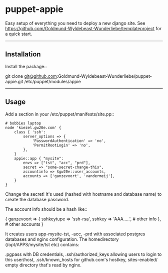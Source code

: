 puppet-appie
============

Easy setup of everything you need to deploy a new django site.
See https://github.com/Goldmund-Wyldebeast-Wunderliebe/templateproject for a quick start.

------------
Installation
------------

Install the package::

  git clone git@github.com:Goldmund-Wyldebeast-Wunderliebe/puppet-appie.git /etc/puppet/modules/appie

-----
Usage
-----

Add a section in your /etc/puppet/manifests/site.pp::

    # bobbies laptop
    node 'kiezel.gw20e.com' {
        class { 'ssh':
            server_options => {
                'PasswordAuthentication' => 'no',
                'PermitRootLogin' => 'no',
            },
        }
        appie::app { "mysite":
            envs => ["tst", "acc", "prd"],
            secret => "some-secret-change-this",
            accountinfo => $gw20e::user_accounts,
            accounts => ['ganzevoort', 'vandermeij'],
        }
    }

Change the secret! It's used (hashed with hostname and database name) to create the database password.

The account info should be a hash like::

  {
    ganzevoort => {
      sshkeytupe => 'ssh-rsa',
      sshkey => 'AAA.....',
      # other info
    },
    # other accounts
  }

It creates users app-mysite-tst, -acc, -prd with associated postgres databases and nginx configuration.
The homedirectory (/opt/APPS/mysite/tst etc) contains:

.pgpass with DB credentials,
.ssh/authorized_keys allowing users to login to this user/host,
.ssh/known_hosts for github.com's hostkey,
sites-enabled/ empty directory that's read by nginx.

